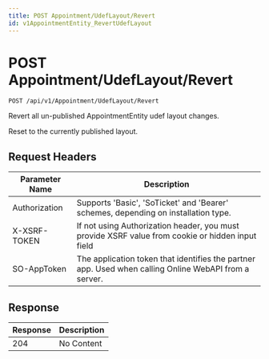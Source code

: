 ```yaml
---
title: POST Appointment/UdefLayout/Revert
id: v1AppointmentEntity_RevertUdefLayout
---
```


# POST Appointment/UdefLayout/Revert

```http
POST /api/v1/Appointment/UdefLayout/Revert
```

Revert all un-published AppointmentEntity udef layout changes.

Reset to the currently published layout.






## Request Headers

| Parameter Name | Description |
|----------------|-------------|
| Authorization  | Supports 'Basic', 'SoTicket' and 'Bearer' schemes, depending on installation type. |
| X-XSRF-TOKEN   | If not using Authorization header, you must provide XSRF value from cookie or hidden input field |
| SO-AppToken | The application token that identifies the partner app. Used when calling Online WebAPI from a server. |


## Response


| Response | Description |
|----------------|-------------|
| 204 | No Content |